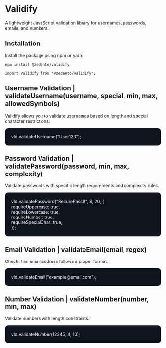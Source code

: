 # Validify

A lightweight JavaScript validation library for usernames, passwords, emails, and numbers.

## Installation

Install the package using npm or yarn:

<code>npm install @zedento/validify</code>

<code>import Validify from "@zedento/validify";</code>

<h2>Username Validation | validateUsername(username, special, min, max, allowedSymbols)</h2>
<p>Validify allows you to validate usernames based on length and special character restrictions.</p>
<div style='background:rgb(15,20,30);padding:20px;border-radius:10px;color:white;'>
    vld.validateUsername("User123");
</div>
<h2>Password Validation | validatePassword(password, min, max, complexity)</h2>
<p>Validate passwords with specific length requirements and complexity rules.</p>
<div style='background:rgb(15,20,30);padding:20px;border-radius:10px;color:white;'>
    vld.validatePassword("SecurePass1!", 8, 20, {<br>
        requireUppercase: true,<br>
        requireLowercase: true,<br>
        requireNumber: true,<br>
        requireSpecialChar: true,<br>
    });
</div>

<h2>Email Validation | validateEmail(email, regex)</h2>
<p>Check if an email address follows a proper format. </p>
<div style='background:rgb(15,20,30);padding:20px;border-radius:10px;color:white;'>
    vld.validateEmail("example@email.com");
</div>

<h2>Number Validation | validateNumber(number, min, max)</h2>
<p>Validate numbers with length constraints.</p>
<div style='background:rgb(15,20,30);padding:20px;border-radius:10px;color:white;'>
    vld.validateNumber(12345, 4, 10);
</div>
<br>

